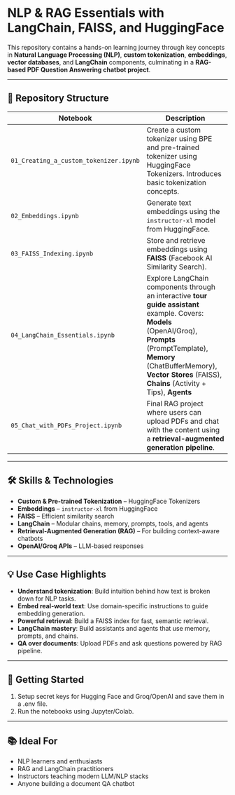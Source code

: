 # NLP & RAG Essentials with LangChain, FAISS, and HuggingFace

This repository contains a hands-on learning journey through key concepts in **Natural Language Processing (NLP)**, **custom tokenization**, **embeddings**, **vector databases**, and **LangChain** components, culminating in a **RAG-based PDF Question Answering chatbot project**.

---

## 📂 Repository Structure

| Notebook | Description |
|----------|-------------|
| `01_Creating_a_custom_tokenizer.ipynb` | Create a custom tokenizer using BPE and pre-trained tokenizer using HuggingFace Tokenizers. Introduces basic tokenization concepts. |
| `02_Embeddings.ipynb` | Generate text embeddings using the `instructor-xl` model from HuggingFace. |
| `03_FAISS_Indexing.ipynb` | Store and retrieve embeddings using **FAISS** (Facebook AI Similarity Search). |
| `04_LangChain_Essentials.ipynb` | Explore LangChain components through an interactive **tour guide assistant** example. Covers: **Models** (OpenAI/Groq), **Prompts** (PromptTemplate), **Memory** (ChatBufferMemory), **Vector Stores** (FAISS), **Chains** (Activity + Tips), **Agents** |
| `05_Chat_with_PDFs_Project.ipynb` | Final RAG project where users can upload PDFs and chat with the content using a **retrieval-augmented generation pipeline**. |

---

## 🛠️ Skills & Technologies

- **Custom & Pre-trained Tokenization** – HuggingFace Tokenizers
- **Embeddings** – `instructor-xl` from HuggingFace
- **FAISS** – Efficient similarity search
- **LangChain** – Modular chains, memory, prompts, tools, and agents
- **Retrieval-Augmented Generation (RAG)** – For building context-aware chatbots
- **OpenAI/Groq APIs** – LLM-based responses

---

## 💡 Use Case Highlights

- **Understand tokenization**: Build intuition behind how text is broken down for NLP tasks.
- **Embed real-world text**: Use domain-specific instructions to guide embedding generation.
- **Powerful retrieval**: Build a FAISS index for fast, semantic retrieval.
- **LangChain mastery**: Build assistants and agents that use memory, prompts, and chains.
- **QA over documents**: Upload PDFs and ask questions powered by RAG pipeline.

---

## 📌 Getting Started

1. Setup secret keys for Hugging Face and Groq/OpenAI and save them in a .env file.
2. Run the notebooks using Jupyter/Colab.

---

## 📚 Ideal For

- NLP learners and enthusiasts
- RAG and LangChain practitioners
- Instructors teaching modern LLM/NLP stacks
- Anyone building a document QA chatbot
